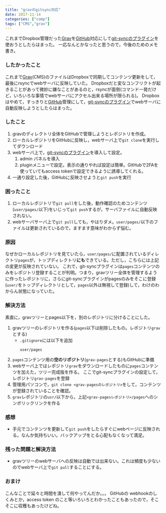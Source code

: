 ```yaml
---
title: "gravのgitsync対応"
date: 2017-11-14
categories: ["comp"]
tags: ["CMS","grav"]
---
```


これまでDropbox管理だった[Grav](http://www.grav.org)を[GitHub](http://github.com)対応にして[git-syncのプラグイン](https://github.com/trilbymedia/grav-plugin-git-sync)を使おうとしたらはまった。
一応なんとかなったと思うので，今後のためのメモ書き。

<!--more-->


### したかったこと

これまで[Grav](http://www.grav.org)(CMS)のファイルはDropboxで同期してコンテンツ更新をして，最後にrsyncでwebサーバに反映していた。
Dropboxだと変なコンフリクトが起きることがあって微妙に嫌なことがあるのと，rsyncが面倒(コマンド一発だけど，いろいろな事情でwebサーバにアクセル出来る場所が限られる)。
Dropboxはやめて，すっきりと[GitHub](http://github.com)管理にして，[git-syncのプラグイン](https://github.com/trilbymedia/grav-plugin-git-sync)でwebサーバに自動反映しようとしたらはまった。

### したこと

1. gravのディレクトリ全体をGitHubで管理しようとレポジトリを作成。
2. ローカルレポジトリをGitHubに反映し，webサーバ上で`git clone`を実行してダウンロード
2. webサーバ上で，[git-syncのプラグイン](https://github.com/trilbymedia/grav-plugin-git-sync)を導入して設定。
	1. admin パネルを導入
	2. pluginメニューで設定。表示の通りやれば設定は簡単。GitHubで2FAを使っていてもaccess tokenで設定できるように誘導してくれる。
4. 一通り設定した後，GitHubに反映させようと`git push`を実行

### 困ったこと

1. ローカルレポジトリで`git pull`をした後，動作確認のためコンテンツ(`user/pages/`以下)をいじって`git push`するが，サーバファイルに自動反映されない。
2. webサーバサーバ上で`git pull`しても，やはりダメ。`user/pages/`以下のファイルは更新されているので，ますます意味がわからず悩む。


### 原因

なぜかローカルレポジトリを見ていたら，`user/pages/`に配置されているディレクトリ`pages`が，トップディレクトリ**にも**できている。ただし，こちらには上記の変更が反映されていない。
これで，git-syncプラグインは`pages`コンテンツのみをレポジトリ登録することが判明。つまり，gravツリー全体を管理するように作ったレポジトリに，さらにgit-syncプラグインがpagesのみをそこに登録(`user/`をトップディレクトリとして，`pages`以外は無視して登録)して，わけのわからん状態になっていた。

### 解決方法

素直に，gravツリーとpages以下を，別のレポジトリに分けることにした。

1. gravツリーのレポジトリを作る(`pages`以下は削除したもの。レポジトリ`grav`とする)
	- `.gitignore`には以下を追加
		```
		user/pages
		```
2. `pages`コンテンツ用の**空のリポジトリ**(`grav-pages`とする)もGitHubに準備
3. webサーバ上ではレポジトリ`grav`をダウンロードしたものに`pages`コンテンツを加えた，ツリー完成版を作る。 ここでgit-syncプラグインの設定して，レポジトリ`grav-pages`を登録
4. 管理用パソコンで，`git clone <grav-pagesのレポジトリ>`をして，コンテンツが登録されていることを確認。
5. `grav`レポジトリの`usr/`以下から，上記`<grav-pagesレポジトリ>/pages`へのシンボリックリンクを作る

### 感想

- 手元でコンテンツを更新して`git push`をしたらすぐにwebページに反映される。なんか気持ちいい。バックアップをとる心配もなくなって満足。


### 残った問題と解決方法 

- gravツリーのwebサーバへの反映は自動では出来ない。これは頻度も少ないのでwebサーバ上で`git pull`することにする。

### おまけ

こんなことで延々と時間を潰して何やってんだか。。。
GitHubの webhookのしくみとか，access token のこと等いろいろとわかったこともあったので，そこそこに収穫もあったけどね。
